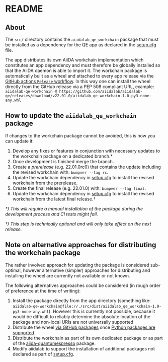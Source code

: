 # README

## About

The `src/` directory contains the `aiidalab_qe_workchain` package that must be installed as a dependency for the QE app as declared in the [setup.cfg](setup.cfg) file.

The app distributes its own AiiDA workchain implementation which constitutes an app dependency and must therefore be globally installed so that the AiiDA daemon is able to import it.
The workchain package is automatically built as a wheel and attached to every app release via the [GitHub actions `Release` workflow](https://github.com/aiidalab/aiidalab-qe/blob/master/.github/workflows/release.yml).
In this way one can install the wheel directly from the GitHub release via a PEP 508 compliant URL, example: `aiidalab-qe-workchain @ https://github.com/aiidalab/aiidalab-qe/releases/download/v22.01.0/aiidalab_qe_workchain-1.0-py3-none-any.whl`

## How to update the `aiidalab_qe_workchain` package

If changes to the workchain package cannot be avoided, this is how you can update it:

1. Develop any fixes or features in conjunction with necessary updates to the workchain package on a dedicated branch.*
2. Once development is finished merge the branch.
3. Create a _prerelease_ (e.g. 22.01.0rc0) that contains the update including the revised workchain with: `bumpver --tag rc`.
4. Update the workchain dependency in [setup.cfg](setup.cfg) to install the revised workchain from the prerelease.
5. Create the final release (e.g. 22.01.0) with: `bumpver --tag final`.
6. Update the workchain dependency in [setup.cfg](setup.cfg) to install the revised workchain from the latest final release.†

_*) This will require a manual installation of the package during the development process and CI tests might fail._

_†) This step is technically optional and will only take effect on the next release._

## Note on alternative approaches for distributing the workchain package

The rather involved approach for updating the package is considered sub-optimal, however alternative (simpler) approaches for distributing and installing the wheel are currently not available or not known.

The following alternatives approaches could be considered (in rough order of preference at the time of writing):

1. Install the package directly from the app directory (something like: `aiidalab-qe-workchain@file://./src/dist/aiidalab_qe_workchain-1.0-py3-none-any.whl`).
   However this is currently not possible, because it would be difficult to reliably determine the absolute location of the package and non-local URIs are not universally supported
2. Distribute the wheel [via GitHub packages](https://github.com/orgs/aiidalab/packages) once [Python packages are supported](https://github.com/github/roadmap/issues/94).
3. Distribute the workchain as part of its own dedicated package or as part of the [aiida-quantumespresso](https://github.com/aiidateam/aiida-quantumespresso) package.
4. Modify aiidalab to support the installation of additional packages not declared as part of [setup.cfg](setup.cfg).
